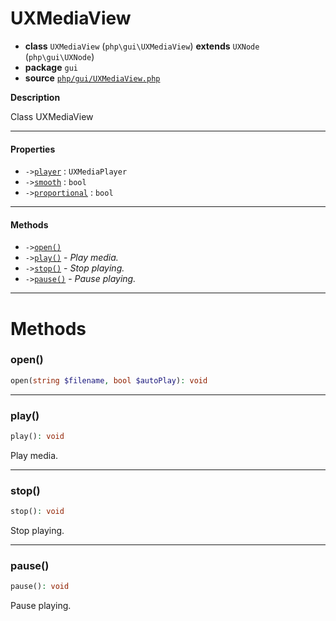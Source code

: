 # UXMediaView

- **class** `UXMediaView` (`php\gui\UXMediaView`) **extends** `UXNode` (`php\gui\UXNode`)
- **package** `gui`
- **source** [`php/gui/UXMediaView.php`](./src/main/resources/JPHP-INF/sdk/php/gui/UXMediaView.php)

**Description**

Class UXMediaView

---

#### Properties

- `->`[`player`](#prop-player) : `UXMediaPlayer`
- `->`[`smooth`](#prop-smooth) : `bool`
- `->`[`proportional`](#prop-proportional) : `bool`

---

#### Methods

- `->`[`open()`](#method-open)
- `->`[`play()`](#method-play) - _Play media._
- `->`[`stop()`](#method-stop) - _Stop playing._
- `->`[`pause()`](#method-pause) - _Pause playing._

---
# Methods

<a name="method-open"></a>

### open()
```php
open(string $filename, bool $autoPlay): void
```

---

<a name="method-play"></a>

### play()
```php
play(): void
```
Play media.

---

<a name="method-stop"></a>

### stop()
```php
stop(): void
```
Stop playing.

---

<a name="method-pause"></a>

### pause()
```php
pause(): void
```
Pause playing.